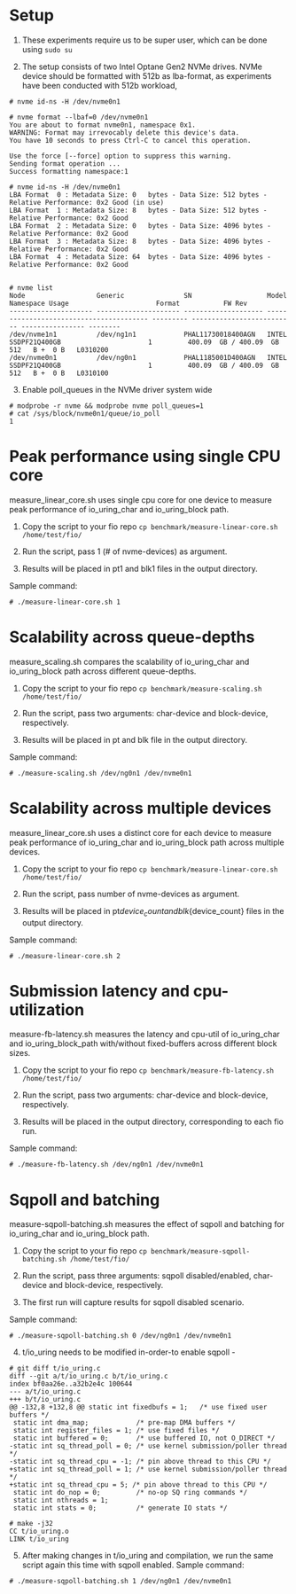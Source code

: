 Setup
=====

1. These experiments require us to be super user, which can be done using ```sudo su```

2. The setup consists of two Intel Optane Gen2 NVMe drives. NVMe device should
be formatted with 512b as lba-format, as experiments have been conducted with 512b workload,
```
# nvme id-ns -H /dev/nvme0n1

# nvme format --lbaf=0 /dev/nvme0n1
You are about to format nvme0n1, namespace 0x1.
WARNING: Format may irrevocably delete this device's data.
You have 10 seconds to press Ctrl-C to cancel this operation.

Use the force [--force] option to suppress this warning.
Sending format operation ...
Success formatting namespace:1

# nvme id-ns -H /dev/nvme0n1
LBA Format  0 : Metadata Size: 0   bytes - Data Size: 512 bytes - Relative Performance: 0x2 Good (in use)
LBA Format  1 : Metadata Size: 8   bytes - Data Size: 512 bytes - Relative Performance: 0x2 Good
LBA Format  2 : Metadata Size: 0   bytes - Data Size: 4096 bytes - Relative Performance: 0x2 Good
LBA Format  3 : Metadata Size: 8   bytes - Data Size: 4096 bytes - Relative Performance: 0x2 Good
LBA Format  4 : Metadata Size: 64  bytes - Data Size: 4096 bytes - Relative Performance: 0x2 Good


# nvme list
Node                  Generic               SN                   Model                                    Namespace Usage                      Format           FW Rev
--------------------- --------------------- -------------------- ---------------------------------------- --------- -------------------------- ---------------- --------
/dev/nvme1n1          /dev/ng1n1            PHAL11730018400AGN   INTEL SSDPF21Q400GB                      1         400.09  GB / 400.09  GB    512   B +  0 B   L0310200
/dev/nvme0n1          /dev/ng0n1            PHAL1185001D400AGN   INTEL SSDPF21Q400GB                      1         400.09  GB / 400.09  GB    512   B +  0 B   L0310100
```

3. Enable poll_queues in the NVMe driver system wide
```
# modprobe -r nvme && modprobe nvme poll_queues=1
# cat /sys/block/nvme0n1/queue/io_poll
1
```

Peak performance using single CPU core
======================================
measure_linear_core.sh uses single cpu core for one device to measure peak
performance of io_uring_char and io_uring_block path.

1. Copy the script to your fio repo ```cp benchmark/measure-linear-core.sh /home/test/fio/```

2. Run the script, pass 1 (# of nvme-devices) as argument.

3. Results will be placed in pt1 and blk1 files in the output directory.

Sample command:
```
# ./measure-linear-core.sh 1
```

Scalability across queue-depths
===============================
measure_scaling.sh compares the scalability of io_uring_char and io_uring_block path
across different queue-depths.

1. Copy the script to your fio repo ```cp benchmark/measure-scaling.sh /home/test/fio/```

2. Run the script, pass two arguments: char-device and block-device, respectively.

3. Results will be placed in pt and blk file in the output directory.

Sample command:
```
# ./measure-scaling.sh /dev/ng0n1 /dev/nvme0n1
```

Scalability across multiple devices
===================================
measure_linear_core.sh uses a distinct core for each device to measure peak performance
of io_uring_char and io_uring_block path across multiple devices.

1. Copy the script to your fio repo  ```cp benchmark/measure-linear-core.sh /home/test/fio/```

2. Run the script, pass number of nvme-devices as argument.

3. Results will be placed in pt${device_count} and blk${device_count} files in the output directory.

Sample command:
```
# ./measure-linear-core.sh 2
```

Submission latency and cpu-utilization
=======================================
measure-fb-latency.sh measures the latency and cpu-util of io_uring_char and io_uring_block_path with/without fixed-buffers
across different block sizes.

1. Copy the script to your fio repo  ```cp benchmark/measure-fb-latency.sh /home/test/fio/```

2. Run the script, pass two arguments: char-device and block-device, respectively.

3. Results will be placed in the output directory, corresponding to each fio run.

Sample command:
```
# ./measure-fb-latency.sh /dev/ng0n1 /dev/nvme0n1
```

Sqpoll and batching
===================
measure-sqpoll-batching.sh measures the effect of sqpoll and batching for io_uring_char
and io_uring_block path.

1. Copy the script to your fio repo  ```cp benchmark/measure-sqpoll-batching.sh /home/test/fio/```

2. Run the script, pass three arguments: sqpoll disabled/enabled, char-device and block-device, respectively.

3. The first run will capture results for sqpoll disabled scenario.

Sample command:
```
# ./measure-sqpoll-batching.sh 0 /dev/ng0n1 /dev/nvme0n1
```

4. t/io_uring needs to be modified in-order-to enable sqpoll -
```
# git diff t/io_uring.c
diff --git a/t/io_uring.c b/t/io_uring.c
index bf0aa26e..a32b2e4c 100644
--- a/t/io_uring.c
+++ b/t/io_uring.c
@@ -132,8 +132,8 @@ static int fixedbufs = 1;   /* use fixed user buffers */
 static int dma_map;            /* pre-map DMA buffers */
 static int register_files = 1; /* use fixed files */
 static int buffered = 0;       /* use buffered IO, not O_DIRECT */
-static int sq_thread_poll = 0; /* use kernel submission/poller thread */
-static int sq_thread_cpu = -1; /* pin above thread to this CPU */
+static int sq_thread_poll = 1; /* use kernel submission/poller thread */
+static int sq_thread_cpu = 5; /* pin above thread to this CPU */
 static int do_nop = 0;         /* no-op SQ ring commands */
 static int nthreads = 1;
 static int stats = 0;          /* generate IO stats */

# make -j32
CC t/io_uring.o
LINK t/io_uring
```

5. After making changes in t/io_uring and compilation, we run the same script again
   this time with sqpoll enabled.
Sample command:
```
# ./measure-sqpoll-batching.sh 1 /dev/ng0n1 /dev/nvme0n1
```
